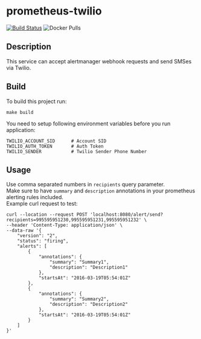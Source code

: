 # prometheus-twilio 
[![Build Status](https://travis-ci.com/gothicfann/prometheus-twilio.svg?branch=master)](https://travis-ci.com/gothicfann/prometheus-twilio)
![Docker Pulls](https://img.shields.io/docker/pulls/gothicfan/prometheus-twilio)

## Description
This service can accept alertmanager webhook requests and send SMSes via Twilio.

## Build
To build this project run: 
```shell
make build
```

You need to setup following environment variables before you run application:

```shell
TWILIO_ACCOUNT_SID      # Account SID
TWILIO_AUTH_TOKEN       # Auth Token
TWILIO_SENDER           # Twilio Sender Phone Number
```

## Usage
Use comma separated numbers in `recipients` query parameter.  
Make sure to have `summary` and `description` annotations in your prometheus alerting rules included.  
Example curl request to test:
```
curl --location --request POST 'localhost:8080/alert/send?recipients=995595951230,995595951231,995595951232' \
--header 'Content-Type: application/json' \
--data-raw '{
    "version": "2",
    "status": "firing",
    "alerts": [
        {
            "annotations": {
                "summary": "Summary1",
                "description": "Description1"
            },
            "startsAt": "2016-03-19T05:54:01Z"
        },
        {
            "annotations": {
                "summary": "Summary2",
                "description": "Description2"
            },
            "startsAt": "2016-03-19T05:54:01Z"
        }
    ]
}'
```